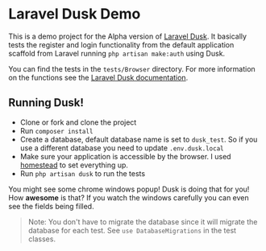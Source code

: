 # Laravel Dusk Demo

This is a demo project for the Alpha version of [Laravel Dusk](https://github.com/laravel/dusk). It basically tests the register and login functionality from the default application scaffold from Laravel running `php artisan make:auth` using Dusk.

You can find the tests in the `tests/Browser` directory. For more information on the functions see the [Laravel Dusk documentation](https://github.com/laravel/dusk/blob/master/readme.md).

## Running Dusk!

- Clone or fork and clone the project
- Run `composer install`
- Create a database, default database name is set to `dusk_test`. So if you use a different database you need to update `.env.dusk.local`
- Make sure your application is accessible by the browser. I used [homestead](https://laravel.com/docs/5.3/homestead) to set everything up.
- Run `php artisan dusk` to run the tests

You might see some chrome windows popup! Dusk is doing that for you! How **awesome** is that? If you watch the windows carefully you can even see the fields being filled.

> Note: You don't have to migrate the database since it will migrate the database for each test. See `use DatabaseMigrations` in the test classes.
